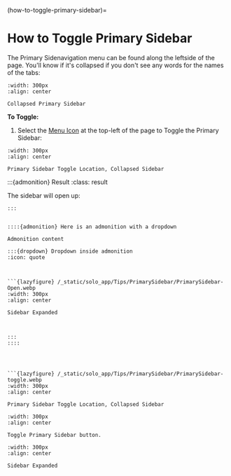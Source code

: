 
(how-to-toggle-primary-sidebar)=
# How to Toggle Primary Sidebar

The Primary Sidenavigation menu can be found along the leftside of the page. You'll know if it's collapsed if you don't see any words for the names of the tabs:

```{lazyfigure} /_static/solo_app/Tips/PrimarySidebar/PrimarySidebar-Collapsed.webp
:width: 300px
:align: center

Collapsed Primary Sidebar

```

**To Toggle:**

1. Select the [Menu Icon](#menu-icon) at the top-left of the page to Toggle the Primary Sidebar:

```{lazyfigure} /_static/solo_app/Tips/PrimarySidebar/PrimarySidebar-toggle.webp
:width: 300px
:align: center

Primary Sidebar Toggle Location, Collapsed Sidebar
```


:::{admonition} Result
:class: result


The sidebar will open up:



```
:::


::::{admonition} Here is an admonition with a dropdown

Admonition content

:::{dropdown} Dropdown inside admonition
:icon: quote



```{lazyfigure} /_static/solo_app/Tips/PrimarySidebar/PrimarySidebar-Open.webp
:width: 300px
:align: center

Sidebar Expanded



:::
::::




```{lazyfigure} /_static/solo_app/Tips/PrimarySidebar/PrimarySidebar-toggle.webp
:width: 300px
:align: center

Primary Sidebar Toggle Location, Collapsed Sidebar
```




```{lazyfigure} /_static/solo_app/Tips/PrimarySidebar/PrimarySidebar-toggle.webp
:width: 300px
:align: center

Toggle Primary Sidebar button.

```


```{lazyfigure} /_static/solo_app/Tips/PrimarySidebar/PrimarySidebar-Open.webp
:width: 300px
:align: center

Sidebar Expanded
```